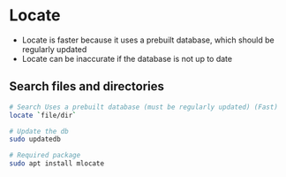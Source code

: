 # Locate

- Locate is faster because it uses a prebuilt database, which should be regularly updated
- Locate can be inaccurate if the database is not up to date

## Search files and directories

```bash
# Search Uses a prebuilt database (must be regularly updated) (Fast)
locate `file/dir`
```

```bash
# Update the db
sudo updatedb

# Required package
sudo apt install mlocate
```
